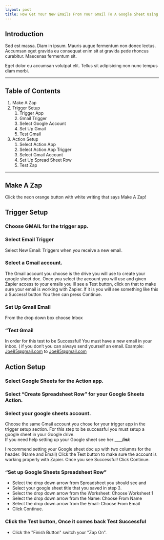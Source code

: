 ```yaml
---
layout: post
title: How Get Your New Emails From Your Gmail To A Google Sheet Using Zapier!
---
```

## Introduction 

Sed est massa. Diam in ipsum. Mauris augue fermentum non donec lectus. Accumsan eget gravida eu consequat enim sit at gravida pede rhoncus curabitur. Maecenas fermentum sit. 

Eget dolor eu accumsan volutpat elit. Tellus sit adipisicing non nunc tempus diam morbi.

----------

## Table of Contents 
1. Make A Zap
2. Trigger Setup
    1. Trigger App
    1. Gmail Trigger
    1. Select Google Account
    1. Set Up Gmail
    1. Test Gmail
3. Action Setup
    1. Select Action App
    1. Select Action App Trigger
    1. Select Gmail Account
    1. Set Up Spread Sheet Row
    1. Test Zap

----------

## Make A Zap

Click the neon orange button with white writing that says Make A Zap! 

## Trigger Setup 

### Choose GMAIL for the trigger app.

### Select Email Trigger 

Select New Email: Triggers when you receive a new email.

### Select a Gmail account.

The Gmail account you choose is the drive you will use to create your google sheet doc.
Once you select the account you will use and given Zapier access to your emails you ill see a Test button, click on that to make sure your email is working with Zapier. If it is you will see something like this a Success! button You then can press Continue.

### Set Up Gmail Email 

From the drop down box choose Inbox 

###  “Test Gmail

In order for this test to be Successful! You must have a new email in your inbox. ( if you don’t you can always send yourself an email.
Example: Joe85@gmail.com to Joe85@gmail.com

## Action Setup 

### Select Google Sheets for the Action app.

### Select “Create Spreadsheet Row” for your Google Sheets Action.

### Select your google sheets account.

Choose the same Gmail account you chose for your trigger app in the trigger setup section.
For this step to be successful you must setup a google sheet in your Google drive.  
If you need help setting up your Google sheet see her _______link___

I recommend setting your Google sheet doc up with two columns for the header. (Name and Email) 
Click the Test button to make sure the account is working properly with Zapier.
Once you see Successful! Click Continue. 

### “Set up Google Sheets Spreadsheet Row”

 - Select the drop down arrow from Spreadsheet you should see and 
 - Select your google sheet title that you saved in step 3.
 - Select the drop down arrow from the Worksheet: Choose Worksheet 1
 - Select the drop down arrow from the Name: Choose From Name
 - Select the drop down arrow from the Email: Choose From Email
 - Click Continue. 

### Click the Test button, Once it comes back Test Successful 

 - Click the "Finish Button" switch your "Zap On".
